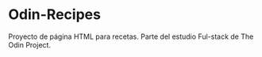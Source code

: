 # Odin-Recipes
Proyecto de página HTML para recetas. Parte del estudio Ful-stack de The Odin Project.
